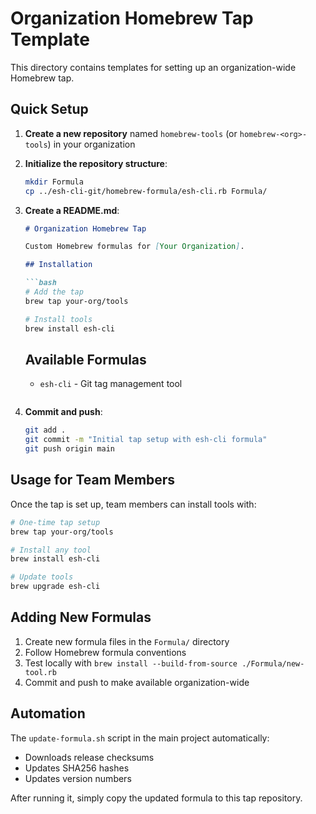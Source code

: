 # Organization Homebrew Tap Template

This directory contains templates for setting up an organization-wide Homebrew tap.

## Quick Setup

1. **Create a new repository** named `homebrew-tools` (or `homebrew-<org>-tools`) in your organization

2. **Initialize the repository structure**:
   ```bash
   mkdir Formula
   cp ../esh-cli-git/homebrew-formula/esh-cli.rb Formula/
   ```

3. **Create a README.md**:
   ```markdown
   # Organization Homebrew Tap
   
   Custom Homebrew formulas for [Your Organization].
   
   ## Installation
   
   ```bash
   # Add the tap
   brew tap your-org/tools
   
   # Install tools
   brew install esh-cli
   ```
   
   ## Available Formulas
   
   - `esh-cli` - Git tag management tool
   ```

4. **Commit and push**:
   ```bash
   git add .
   git commit -m "Initial tap setup with esh-cli formula"
   git push origin main
   ```

## Usage for Team Members

Once the tap is set up, team members can install tools with:

```bash
# One-time tap setup
brew tap your-org/tools

# Install any tool
brew install esh-cli

# Update tools
brew upgrade esh-cli
```

## Adding New Formulas

1. Create new formula files in the `Formula/` directory
2. Follow Homebrew formula conventions
3. Test locally with `brew install --build-from-source ./Formula/new-tool.rb`
4. Commit and push to make available organization-wide

## Automation

The `update-formula.sh` script in the main project automatically:
- Downloads release checksums
- Updates SHA256 hashes
- Updates version numbers

After running it, simply copy the updated formula to this tap repository.
